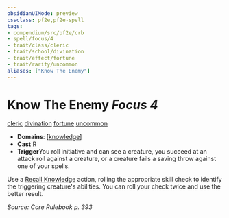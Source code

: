 ```yaml
---
obsidianUIMode: preview
cssclass: pf2e,pf2e-spell
tags:
- compendium/src/pf2e/crb
- spell/focus/4
- trait/class/cleric
- trait/school/divination
- trait/effect/fortune
- trait/rarity/uncommon
aliases: ["Know The Enemy"]
---
```

# Know The Enemy *Focus 4*   
[cleric](rules/traits/cleric.md)  [divination](divination.md)  [fortune](fortune.md)  [uncommon](uncommon.md)  

- **Domains**: [[knowledge](../domains.md#Knowledge)]
- **Cast** [R](chapter-9-playing-the-game.md#Actions "Reaction") 
- **Trigger**You roll initiative and can see a creature, you succeed at an attack roll against a creature, or a creature fails a saving throw against one of your spells.

Use a [Recall Knowledge](recall-knowledge.md) action, rolling the appropriate skill check to identify the triggering creature's abilities. You can roll your check twice and use the better result.

*Source: Core Rulebook p. 393*